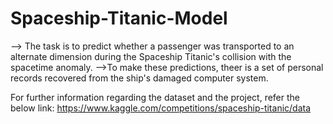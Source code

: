 # Spaceship-Titanic-Model
--> The task is to predict whether a passenger was transported to an alternate dimension during the Spaceship Titanic's collision with the spacetime anomaly.
-->To make these predictions, theer is a set of personal records recovered from the ship's damaged computer system.

For further information regarding the dataset and the project, refer the below link:
https://www.kaggle.com/competitions/spaceship-titanic/data

